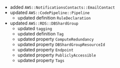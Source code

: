 - added `AWS::NotificationsContacts::EmailContact`
- updated `AWS::CodePipeline::Pipeline`
  - updated definition `RuleDeclaration`
- updated `AWS::RDS::DBShardGroup`
  - updated `tagging`
  - updated definition `Tag`
  - updated property `ComputeRedundancy`
  - updated property `DBShardGroupResourceId`
  - updated property `Endpoint`
  - updated property `PubliclyAccessible`
  - updated property `Tags`
